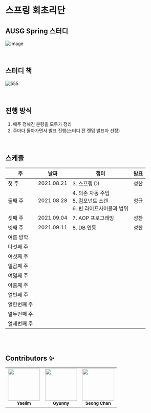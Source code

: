 # 스프링 회초리단

## AUSG Spring 스터디
![image](https://user-images.githubusercontent.com/45676906/130014098-b21c8c03-6ad5-4fc1-a323-acbf82a26109.jpeg)

<br>

## 스터디 책

![555](https://user-images.githubusercontent.com/45676906/138277864-c43e8bfe-89fb-475e-b02f-858fc358e787.jpeg)

<br>

## 진행 방식
1. 매주 정해진 분량을 모두가 정리
2. 주마다 돌아가면서 발표 진행(스터디 전 랜덤 발표자 선정)

<br>

## 스케쥴
|주|날짜|챕터|발표|
|--|--|--|--|
|첫 주|2021.08.21|3. 스프링 DI| 성찬 |
|둘째 주|2021.08.28|4. 의존 자동 주입 <br> 5. 컴포넌트 스캔 <br> 6. 빈 라이프사이클과 범위 | 정균 |
|셋째 주|2021.09.04|7. AOP 프로그래밍| 성찬 |
|넷째 주|2021.09.11|8. DB 연동| 성찬 |
|여름 방학||||
|다섯째 주||||
|여섯째 주||||
|일곱째 주||||
|여덟째 주||||
|아홉째 주||||
|열번째 주||||
|열한번째 주||||
|열두번째 주||||
|열세번째 주||||

<br> <br>

## Contributors ✨

<table>
  <tr>
  <td align="center"><a href="https://github.com/Ohyaelim"><img src="https://avatars3.githubusercontent.com/Ohyaelim?v=4?s=100" width="100px;" alt=""/><br /  ><sub><b>Yaelim</b></sub></a><br /></td>
    <td align="center"><a href="https://github.com/wjdrbs96"><img src="https://avatars0.githubusercontent.com/wjdrbs96?v=4?s=100" width="100px;" alt=""/><br /><sub><b>Gyunny</b></sub></a><br /></td>
    <td align="center"><a href="https://github.com/plzprayme"><img src="https://avatars3.githubusercontent.com/plzprayme?v=4?s=100" width="100px;" alt=""/><br /><sub><b>Seong Chan</b></sub></a><br /></td>
  </tr>
</table>
